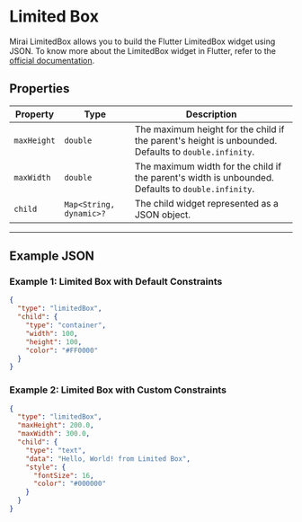 # Limited Box

Mirai LimitedBox allows you to build the Flutter LimitedBox widget using JSON.
To know more about the LimitedBox widget in Flutter, refer to the [official documentation](https://api.flutter.dev/flutter/widgets/LimitedBox-class.html).

## Properties

| Property    | Type                    | Description                                                                                          |
|-------------|-------------------------|------------------------------------------------------------------------------------------------------|
| `maxHeight` | `double`                | The maximum height for the child if the parent's height is unbounded. Defaults to `double.infinity`. |
| `maxWidth`  | `double`                | The maximum width for the child if the parent's width is unbounded. Defaults to `double.infinity`.   |
| `child`     | `Map<String, dynamic>?` | The child widget represented as a JSON object.                                                       |

---

## Example JSON

### Example 1: Limited Box with Default Constraints

```json
{
  "type": "limitedBox",
  "child": {
    "type": "container",
    "width": 100,
    "height": 100,
    "color": "#FF0000"
  }
}
```

### Example 2: Limited Box with Custom Constraints

```json
{
  "type": "limitedBox",
  "maxHeight": 200.0,
  "maxWidth": 300.0,
  "child": {
    "type": "text",
    "data": "Hello, World! from Limited Box",
    "style": {
      "fontSize": 16,
      "color": "#000000"
    }
  }
}
```

